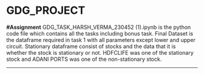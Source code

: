 # GDG_PROJECT
**#Assignment**
GDG_TASK_HARSH_VERMA_230452 (1).ipynb is the python code file which contains all the tasks including bonus task.
Final Dataset is the dataframe required in task 1 with all parameters except lower and upper circuit.
Stationary dataframe consist of stocks and the data that it is  whether the stock is stationary or not.
HDFCLIFE was one of the stationary stock and ADANI PORTS was one of the non-stationary stock.
**********************************************************************************************************************
